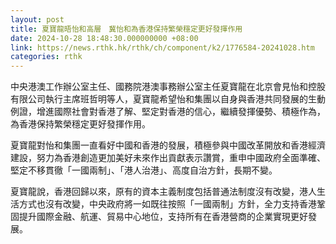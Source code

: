 ```yaml
---
layout: post
title: 夏寶龍晤怡和高層　冀怡和為香港保持繁榮穩定更好發揮作用
date: 2024-10-28 18:48:30.000000000 +08:00
link: https://news.rthk.hk/rthk/ch/component/k2/1776584-20241028.htm
categories: rthk
---
```


中央港澳工作辦公室主任、國務院港澳事務辦公室主任夏寶龍在北京會見怡和控股有限公司執行主席班哲明等人，夏寶龍希望怡和集團以自身與香港共同發展的生動例證，增進國際社會對香港了解、堅定對香港的信心，繼續發揮優勢、積極作為，為香港保持繁榮穩定更好發揮作用。

夏寶龍對怡和集團一直看好中國和香港的發展，積極參與中國改革開放和香港經濟建設，努力為香港創造更加美好未來作出貢獻表示讚賞，重申中國政府全面準確、堅定不移貫徹「一國兩制」、「港人治港」、高度自治方針，長期不變。

夏寶龍說，香港回歸以來，原有的資本主義制度包括普通法制度沒有改變，港人生活方式也沒有改變，中央政府將一如既往按照「一國兩制」方針，全力支持香港鞏固提升國際金融、航運、貿易中心地位，支持所有在香港營商的企業實現更好發展。
